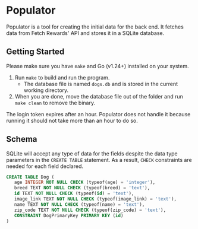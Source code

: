 # Populator

Populator is a tool for creating the initial data for the back end. It fetches data from Fetch Rewards' API and stores it in a SQLite database.

## Getting Started

Please make sure you have `make` and Go (v1.24+) installed on your system.

1. Run `make` to build and run the program.
   - The database file is named `dogs.db` and is stored in the current working directory.
2. When you are done, move the database file out of the folder and run `make clean` to remove the binary.

The login token expires after an hour. Populator does not handle it because running it should not take more than an hour to do so.

## Schema

SQLite will accept any type of data for the fields despite the data type parameters in the `CREATE TABLE` statement. As a result, `CHECK` constraints are needed for each field declared.

```sql
CREATE TABLE Dog (
   age INTEGER NOT NULL CHECK (typeof(age) = 'integer'),
   breed TEXT NOT NULL CHECK (typeof(breed) = 'text'),
   id TEXT NOT NULL CHECK (typeof(id) = 'text'),
   image_link TEXT NOT NULL CHECK (typeof(image_link) = 'text'),
   name TEXT NOT NULL CHECK (typeof(name) = 'text'),
   zip_code TEXT NOT NULL CHECK (typeof(zip_code) = 'text'),
   CONSTRAINT DogPrimaryKey PRIMARY KEY (id)
)
```